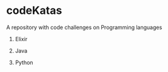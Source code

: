 # codeKatas

A repository with code challenges on Programming languages

1. Elixir

2. Java

3. Python
